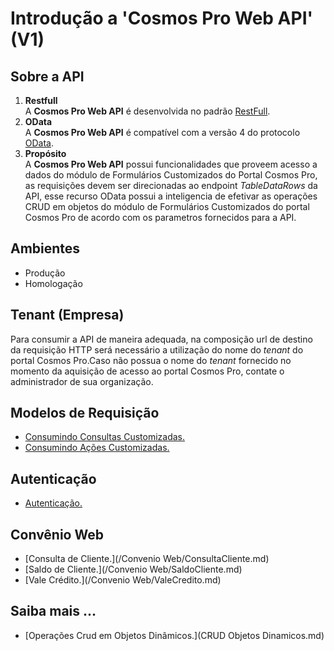 # Introdução a 'Cosmos Pro Web API' (V1)

## Sobre a API


1. **Restfull**  
A **Cosmos Pro Web API** é desenvolvida no padrão [RestFull](https://en.wikipedia.org/wiki/Representational_state_transfer).
2. **OData**  
A **Cosmos Pro Web API** é compatível com a versão 4 do protocolo [OData](http://www.odata.org/documentation/).
3. **Propósito**  
A **Cosmos Pro Web API** possui funcionalidades que proveem acesso a dados do módulo de Formulários Customizados do Portal Cosmos Pro, as requisições devem ser direcionadas ao endpoint *TableDataRows* da API, esse recurso OData possui a inteligencia de efetivar as operações CRUD em objetos do módulo de Formulários Customizados do portal Cosmos Pro de acordo com os parametros fornecidos para a API.

## Ambientes

* Produção
* Homologação


## Tenant (Empresa)

Para consumir a API de maneira adequada, na composição url de destino da requisição HTTP será necessário a utilização do nome do *tenant* do portal Cosmos Pro.Caso não possua o nome do *tenant* fornecido no momento da aquisição de acesso ao portal Cosmos Pro, contate o administrador de sua organização.

## Modelos de Requisição

- [Consumindo Consultas Customizadas.](CustomViews.md)
- [Consumindo Ações Customizadas.](CustomActions.md)

## Autenticação

- [Autenticação.](Autenticação.md)

## Convênio Web

- [Consulta de Cliente.](/Convenio Web/ConsultaCliente.md)
- [Saldo de Cliente.](/Convenio Web/SaldoCliente.md)
- [Vale Crédito.](/Convenio Web/ValeCredito.md)

## Saiba mais ...

- [Operações Crud em Objetos Dinâmicos.](CRUD Objetos Dinamicos.md)
